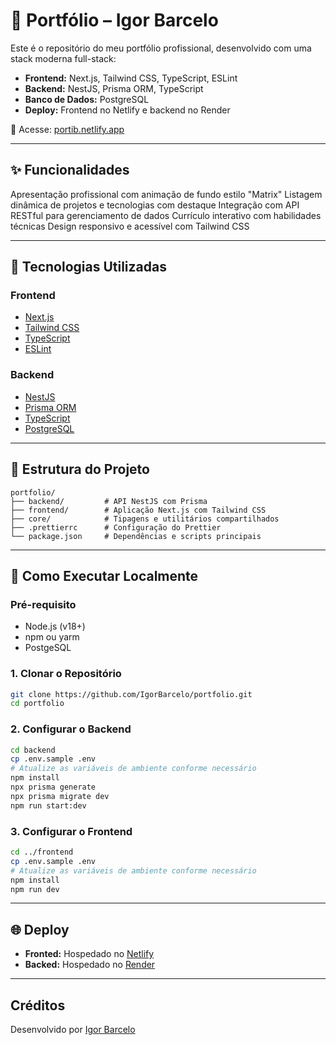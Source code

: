 # 💼 Portfólio – Igor Barcelo
Este é o repositório do meu portfólio profissional, desenvolvido com uma stack moderna full-stack:

- **Frontend:** Next.js, Tailwind CSS, TypeScript, ESLint
- **Backend:** NestJS, Prisma ORM, TypeScript
- **Banco de Dados:** PostgreSQL
- **Deploy:** Frontend no Netlify e backend no Render

🔗 Acesse: [portib.netlify.app](https://portib.netlify.app)

---

## ✨ Funcionalidades

 Apresentação profissional com animação de fundo estilo "Matrix"
 Listagem dinâmica de projetos e tecnologias com destaque
 Integração com API RESTful para gerenciamento de dados
 Currículo interativo com habilidades técnicas
 Design responsivo e acessível com Tailwind CSS

---

## 🧱 Tecnologias Utilizadas

### Frontend
- [Next.js](https://nextjs.org/)
- [Tailwind CSS](https://tailwindcss.com/)
- [TypeScript](https://www.typescriptlang.org/)
- [ESLint](https://eslint.org/)

### Backend
- [NestJS](https://nestjs.com/)
- [Prisma ORM](https://www.prisma.io/)
- [TypeScript](https://www.typescriptlang.org/)
- [PostgreSQL](https://www.postgresql.org/)

---

## 📁 Estrutura do Projeto

```
portfolio/
├── backend/         # API NestJS com Prisma
├── frontend/        # Aplicação Next.js com Tailwind CSS
├── core/            # Tipagens e utilitários compartilhados
├── .prettierrc      # Configuração do Prettier
└── package.json     # Dependências e scripts principais
```

---

## 🚀 Como Executar Localmente

### Pré-requisito

- Node.js (v18+)
- npm ou yarm
- PostgeSQL

### 1. Clonar o Repositório

```bash
git clone https://github.com/IgorBarcelo/portfolio.git
cd portfolio
```

### 2. Configurar o Backend

```bash
cd backend
cp .env.sample .env
# Atualize as variáveis de ambiente conforme necessário
npm install
npx prisma generate
npx prisma migrate dev
npm run start:dev
```

### 3. Configurar o Frontend

```bash
cd ../frontend
cp .env.sample .env
# Atualize as variáveis de ambiente conforme necessário
npm install
npm run dev
```

---

## 🌐 Deploy

- **Fronted:** Hospedado no [Netlify](https://www.netlify.com/)
- **Backed:** Hospedado no [Render](https://render.com/)

---

## Créditos
Desenvolvido por [Igor Barcelo](https://www.linkedin.com/in/igor-barcelo-631010216/)
